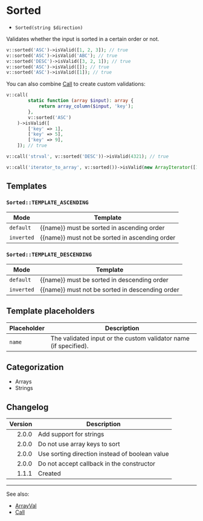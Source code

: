 # Sorted

- `Sorted(string $direction)`

Validates whether the input is sorted in a certain order or not.

```php
v::sorted('ASC')->isValid([1, 2, 3]); // true
v::sorted('ASC')->isValid('ABC'); // true
v::sorted('DESC')->isValid([3, 2, 1]); // true
v::sorted('ASC')->isValid([]); // true
v::sorted('ASC')->isValid([1]); // true
```

You can also combine [Call](Call.md) to create custom validations:

```php
v::call(
        static function (array $input): array {
            return array_column($input, 'key');
        },
        v::sorted('ASC')
    )->isValid([
        ['key' => 1],
        ['key' => 5],
        ['key' => 9],
    ]); // true

v::call('strval', v::sorted('DESC'))->isValid(4321); // true

v::call('iterator_to_array', v::sorted())->isValid(new ArrayIterator([1, 7, 4])); // false
```

## Templates

### `Sorted::TEMPLATE_ASCENDING`

| Mode       | Template                                       |
|------------|------------------------------------------------|
| `default`  | {{name}} must be sorted in ascending order     |
| `inverted` | {{name}} must not be sorted in ascending order |

### `Sorted::TEMPLATE_DESCENDING`

| Mode       | Template                                        |
|------------|-------------------------------------------------|
| `default`  | {{name}} must be sorted in descending order     |
| `inverted` | {{name}} must not be sorted in descending order |

## Template placeholders

| Placeholder | Description                                                      |
|-------------|------------------------------------------------------------------|
| `name`      | The validated input or the custom validator name (if specified). |

## Categorization

- Arrays
- Strings

## Changelog

| Version | Description                                    |
|--------:|------------------------------------------------|
|   2.0.0 | Add support for strings                        |
|   2.0.0 | Do not use array keys to sort                  |
|   2.0.0 | Use sorting direction instead of boolean value |
|   2.0.0 | Do not accept callback in the constructor      |
|   1.1.1 | Created                                        |

***
See also:

- [ArrayVal](ArrayVal.md)
- [Call](Call.md)
